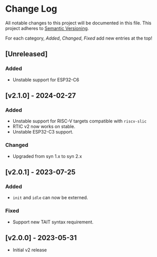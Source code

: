 # Change Log

All notable changes to this project will be documented in this file.
This project adheres to [Semantic Versioning](http://semver.org/).

For each category, *Added*, *Changed*, *Fixed* add new entries at the top!

## [Unreleased]

### Added

- Unstable support for ESP32-C6

## [v2.1.0] - 2024-02-27

### Added

- Unstable support for RISC-V targets compatible with `riscv-slic`
- RTIC v2 now works on stable.
- Unstable ESP32-C3 support.

### Changed

- Upgraded from syn 1.x to syn 2.x

## [v2.0.1] - 2023-07-25

### Added

- `init` and `idle` can now be externed.

### Fixed

- Support new TAIT syntax requirement.

## [v2.0.0] - 2023-05-31

- Initial v2 release
